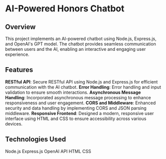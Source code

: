 # AI-Powered Honors Chatbot
## Overview
This project implements an AI-powered chatbot using Node.js, Express.js, and OpenAI's GPT model. The chatbot provides seamless communication between users and the AI, enabling an interactive and engaging user experience.

## Features
**RESTful API**: Secure RESTful API using Node.js and Express.js for efficient communication with the AI chatbot.
**Error Handling**: Error handling and input validation to ensure smooth interactions.
**Asynchronous Message Handling**: Incorporated asynchronous message processing to enhance responsiveness and user engagement.
**CORS and Middleware**: Enhanced security and data handling by implementing CORS and JSON parsing middleware.
**Responsive Frontend**: Designed a modern, responsive user interface using HTML and CSS to ensure accessibility across various devices.

## Technologies Used
Node.js
Express.js
OpenAI API
HTML
CSS
